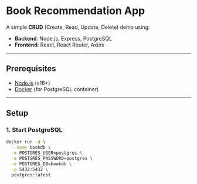 # Book Recommendation App

A simple **CRUD** (Create, Read, Update, Delete) demo using:

- **Backend**: Node.js, Express, PostgreSQL
- **Frontend**: React, React Router, Axios

---

## Prerequisites

- [Node.js](https://nodejs.org/) (v16+)
- [Docker](https://www.docker.com/) (for PostgreSQL container)

---

## Setup

### 1. Start PostgreSQL

```bash
docker run -d \
  --name bookdb \
  -e POSTGRES_USER=postgres \
  -e POSTGRES_PASSWORD=postgres \
  -e POSTGRES_DB=bookdb \
  -p 5432:5432 \
  postgres:latest

